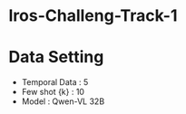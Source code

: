 # Iros-Challeng-Track-1

# Data Setting
- Temporal Data : 5
- Few shot {k} : 10
- Model : Qwen-VL 32B
